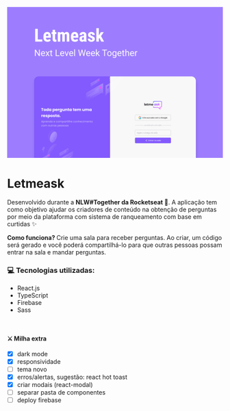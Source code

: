   <img alt="Letmeask" src="./.github/capa.png">

# Letmeask 


Desenvolvido durante a <strong>NLW#Together da Rocketseat </strong> :rocket:.
A aplicação tem como objetivo ajudar os criadores de conteúdo na obtenção de perguntas por meio da plataforma com sistema de ranqueamento com base em curtidas :sparkles:

<strong>Como funciona? </strong>
Crie uma sala para receber perguntas. Ao criar, um código será gerado e você poderá compartilhá-lo para que outras pessoas possam entrar na sala e mandar perguntas.
<br>

### :computer: Tecnologias utilizadas:
- React.js
- TypeScript
- Firebase
- Sass
<br>

#### ⚔️ Milha extra
- [x] dark mode
- [x] responsividade
- [ ] tema novo
- [x] erros/alertas, sugestão: react hot toast
- [x] criar modais (react-modal)
- [ ] separar pasta de componentes
- [ ] deploy firebase
